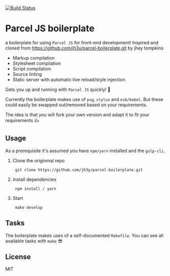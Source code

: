 [![Build Status](https://travis-ci.org/mig-25/parcel_boilerplate_sass_pug.svg?branch=master)](https://github.com/mig-25/parcel_boilerplate_sass_pug.git)

# Parcel JS boilerplate

a boilerplate for using `Parcel JS` for front-end development!
Inspired and cloned from https://github.com/jh3y/parcel-boilerplate.git by jhey tompkins

* Markup compilation
* Stylesheet compilation
* Script compilation
* Source linting
* Static server with automatic live reload/style injection

Gets you up and running with `Parcel JS` quickly! 🏃

Currently the boilerplate makes use of `pug`, `stylus` and `es6/babel`. But these could easily be swapped out/removed based on your requirements.

The idea is that _you_ will fork your own version and adapt it to fit your requirements 👍

## Usage

As a prerequisite it's assumed you have `npm/yarn` installed and the `gulp-cli`.

1. Clone the originmal repo

        git clone https://github.com/jh3y/parcel-boilerplate.git

2. Install dependencies

        npm install / yarn

3. Start

        make develop

## Tasks
The boilerplate makes uses of a self-documented `Makefile`. You can see all available tasks with `make` 😎

## License
MIT
